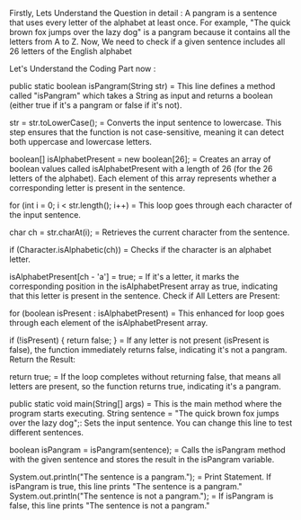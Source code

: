 Firstly, Lets Understand the Question in detail : A pangram is a sentence that uses every letter of the alphabet at least once.
For example, "The quick brown fox jumps over the lazy dog" is a pangram because it contains all the letters from A to Z. Now, We need to check if a given sentence includes all 26 letters of the English alphabet

Let's Understand the Coding Part now :

public static boolean isPangram(String str)  =  This line defines a method called "isPangram" which takes a String as input and returns a boolean (either true if it's a pangram or false if it's not).

str = str.toLowerCase();  =  Converts the input sentence to lowercase. This step ensures that the function is not case-sensitive, meaning it can detect both uppercase and lowercase letters.

boolean[] isAlphabetPresent = new boolean[26];  =  Creates an array of boolean values called isAlphabetPresent with a length of 26 (for the 26 letters of the alphabet). Each element of this array represents whether a corresponding letter is present in the sentence.

for (int i = 0; i < str.length(); i++)  =  This loop goes through each character of the input sentence.

char ch = str.charAt(i);  =  Retrieves the current character from the sentence.

if (Character.isAlphabetic(ch))  =  Checks if the character is an alphabet letter.

isAlphabetPresent[ch - 'a'] = true;   =  If it's a letter, it marks the corresponding position in the isAlphabetPresent array as true, indicating that this letter is present in the sentence.
Check if All Letters are Present:

for (boolean isPresent : isAlphabetPresent)  =  This enhanced for loop goes through each element of the isAlphabetPresent array.

if (!isPresent) { return false; }  =  If any letter is not present (isPresent is false), the function immediately returns false, indicating it's not a pangram.
Return the Result:

return true; = If the loop completes without returning false, that means all letters are present, so the function returns true, indicating it's a pangram.

public static void main(String[] args)  =  This is the main method where the program starts executing.
String sentence = "The quick brown fox jumps over the lazy dog";:
Sets the input sentence. You can change this line to test different sentences.

boolean isPangram = isPangram(sentence); = Calls the isPangram method with the given sentence and stores the result in the isPangram variable.

System.out.println("The sentence is a pangram.");  =   Print Statement. If isPangram is true, this line prints "The sentence is a pangram."
System.out.println("The sentence is not a pangram.");  =  If isPangram is false, this line prints "The sentence is not a pangram."
